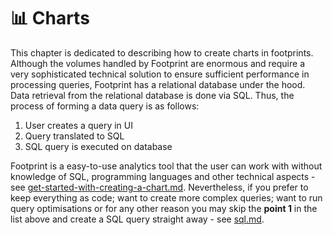 # 📊 Charts

This chapter is dedicated to describing how to create charts in footprints. Although the volumes handled by Footprint are enormous and require a very sophisticated technical solution to ensure sufficient performance in processing queries, Footprint has a relational database under the hood. Data retrieval from the relational database is done via SQL. Thus, the process of forming a data query is as follows:

1. User creates a query in UI
2. Query translated to SQL
3. SQL query is executed on database

Footprint is a easy-to-use analytics tool that the user can work with without knowledge of SQL, programming languages and other technical aspects - see [get-started-with-creating-a-chart.md](get-started-with-creating-a-chart.md "mention"). Nevertheless, if you prefer to keep everything as code; want to create more complex queries; want to run query optimisations or for any other reason you may skip the **point 1** in the list above and create a SQL query straight away - see [sql.md](sql.md "mention").
